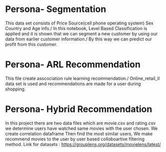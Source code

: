 # Persona- Segmentation
This data set consists of Price Source(cell phone operating system) Sex  Country and Age info./
In this notebook, Level Based Classification is applied and 
it is shown that we can segment a new customer by using our data from earlier customer information./
By this way we can predict our profit from this customer.
# Persona- ARL Recommendation
This file create asscociation rule learning recommendation./ 
Online_retail_II data set is used and recommendations are made for a user during shopping.
# Persona- Hybrid Recommendation
In this project there are two data files which are movie.csv and rating.csv
we determine users have watched same movies with the user chosen.
We create correlation dataframe Then find the most similar users,
We make recommend movies to the user by user based colloboartive filtering method.
Link for datasets : https://grouplens.org/datasets/movielens/latest/
